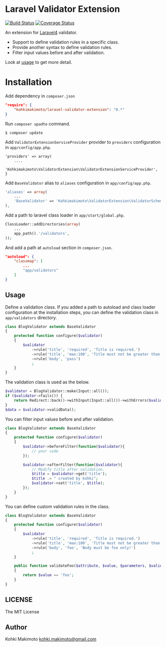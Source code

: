 # Laravel Validator Extension

[![Build Status](https://travis-ci.org/kohkimakimoto/LaravelValidatorExtension.svg?branch=master)](https://travis-ci.org/kohkimakimoto/LaravelValidatorExtension)
[![Coverage Status](https://coveralls.io/repos/kohkimakimoto/LaravelValidatorExtension/badge.png?branch=master)](https://coveralls.io/r/kohkimakimoto/LaravelValidatorExtension?branch=master)

An extension for [Laravel4](http://laravel.com/) validator.

* Support to define validation rules in a specific class.
* Provide another syntax to define validation rules.
* Filter input values before and after validation.

Look at [usage](#usage) to get more detail.

# Installation

Add dependency in `composer.json`

```json
"require": {
    "kohkimakimoto/laravel-validator-extension": "0.*"
}
```

Run `composer upadte` command.

```
$ composer update
```

Add `ValidatorExtensionServiceProvider` provider to `providers` configuration in `app/config/app.php`.

```
'providers' => array(
    ....
    'Kohkimakimoto\ValidatorExtension\ValidatorExtensionServiceProvider',
}
```

Add `BaseValidator` alias to `aliases` configuration in `app/config/app.php`.

```php
'aliases' => array(
    ...
    'BaseValidator' => 'Kohkimakimoto\ValidatorExtension\ValidatorSchema',
),
```

Add a path to laravel class loader in `app/start/global.php`.

```php
ClassLoader::addDirectories(array(
    ...
    app_path().'/validators',
));
```

And add a path at `autoload` section in `composer.json`.

```json
"autoload": {
    "classmap": [
        ...
        "app/validators"
    ]
}
```

## Usage

Define a validation class. If you added a path to autoload and class loader configuration at the installation steps, you can define the validation class in `app/validators` directory.

```php
class BlogValidator extends BaseValidator
{
    protected function configure($validator)
    {
        $validator
            ->rule('title', 'required', 'Title is required.')
            ->rule('title', 'max:100', 'Title must not be greater than 100 characters.')
            ->rule('body', 'pass')
            ;
    }
}
```

The validation class is used as the below.

```php
$validator = BlogValidator::make(Input::all());
if ($validator->fails()) {
    return Redirect::back()->withInput(Input::all())->withErrors($validator);
}
$data = $validator->validData();
```

You can filter input values before and after validation.

```php
class BlogValidator extends BaseValidator
{
    protected function configure($validator)
    {
        $validator->beforeFilter(function($validator){
            // your code
        });

        $validator->afterFilter(function($validator){
            // Modify title after validation.
            $title = $validator->get('title');
            $title .= " created by kohki";
            $validator->set('title', $title);
        });
    }
}
```

You can define custom validation rules in the class.

```php
class BlogValidator extends BaseValidator
{
    protected function configure($validator)
    {
        $validator
            ->rule('title', 'required', 'Title is required.')
            ->rule('title', 'max:100', 'Title must not be greater than 100 characters.')
            ->rule('body', 'foo', 'Body must be foo only!')
            ;
    }

    public function validateFoo($attribute, $value, $parameters, $validator)
    {
        return $value == 'foo';
    }
}
```

## LICENSE

The MIT License

## Author

Kohki Makimoto <kohki.makimoto@gmail.com>
